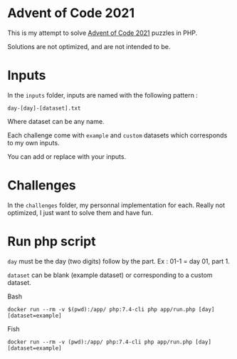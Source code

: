 # Advent of Code 2021

This is my attempt to solve [Advent of Code 2021](https://adventofcode.com/2021) puzzles in PHP.

Solutions are not optimized, and are not intended to be.

# Inputs 

In the `inputs` folder, inputs are named with the following pattern : 

```
day-[day]-[dataset].txt
```

Where dataset can be any name.

Each challenge come with `example` and `custom` datasets which corresponds to my own inputs.

You can add or replace with your inputs.

# Challenges

In the `challenges` folder, my personnal implementation for each. Really not optimized, I just want to solve them and have fun.

# Run php script

`day` must be the day (two digits) follow by the part. Ex : 01-1 = day 01, part 1.

`dataset` can be blank (example dataset) or corresponding to a custom dataset.

Bash
```
docker run --rm -v $(pwd):/app/ php:7.4-cli php app/run.php [day] [dataset=example]
```

Fish
```
docker run --rm -v (pwd):/app/ php:7.4-cli php app/run.php [day] [dataset=example]
```